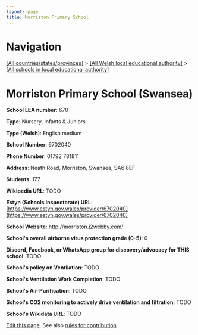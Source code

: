 ```yaml
---
layout: page
title: Morriston Primary School
---
```

# Navigation

[[All countries/states/provinces]](../../..) > [[All Welsh local educational authority]](../..) > [[All schools in local educational authority]](..)

# Morriston Primary School (Swansea)

**School LEA number**: 670

**Type**: Nursery, Infants & Juniors

**Type (Welsh)**: English medium

**School Number**: 6702040

**Phone Number**: 01792 781811

**Address**: Neath Road, Morriston, Swansea, SA6 8EF

**Students**: 177

**Wikipedia URL**: TODO

**Estyn (Schools Inspectorate) URL**: [https://www.estyn.gov.wales/provider/6702040](https://www.estyn.gov.wales/provider/6702040)

**School Website**: http://morriston.j2webby.com/

**School's overall airborne virus protection grade (0-5)**: 0

**Discord, Facebook, or WhatsApp group for discovery/advocacy for THIS school**: TODO

**School's policy on Ventilation**: TODO

**School's Ventilation Work Completion**: TODO

**School's Air-Purification**: TODO

**School's CO2 monitoring to actively drive ventilation and filtration**: TODO

**School's Wikidata URL**: TODO




[Edit this page](https://github.com/ventilate-schools/Wales/edit/prif/./Swansea/Morriston_Primary_School.md). See also [rules for contribution](../../../contribution-rules/)